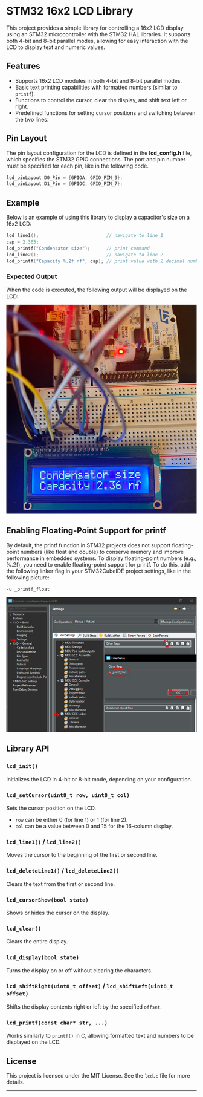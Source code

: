 # STM32 16x2 LCD Library

This project provides a simple library for controlling a 16x2 LCD display using an STM32 microcontroller with the STM32 HAL libraries. It supports both 4-bit and 8-bit parallel modes, allowing for easy interaction with the LCD to display text and numeric values.

## Features

- Supports 16x2 LCD modules in both 4-bit and 8-bit parallel modes.
- Basic text printing capabilities with formatted numbers (similar to `printf`).
- Functions to control the cursor, clear the display, and shift text left or right.
- Predefined functions for setting cursor positions and switching between the two lines.

## Pin Layout

The pin layout configuration for the LCD is defined in the **lcd_config.h** file, which specifies the STM32 GPIO connections. The port and pin number must be specified for each pin, like in the following code.

```c
lcd_pinLayout D0_Pin = {GPIOA, GPIO_PIN_9};
lcd_pinLayout D1_Pin = {GPIOC, GPIO_PIN_7};
```

## Example

Below is an example of using this library to display a capacitor's size on a 16x2 LCD:

```c
lcd_line1();                         // navigate to line 1
cap = 2.365;
lcd_printf("Condensator size");      // print command
lcd_line2();                         // navigate to line 2
lcd_printf("Capacity %.2f nf", cap); // print value with 2 decimal numbers
```

### Expected Output

When the code is executed, the following output will be displayed on the LCD:

![Hardware Setup](./HardwareExample.jpg)

## Enabling Floating-Point Support for printf

By default, the printf function in STM32 projects does not support floating-point numbers (like float and double) to conserve memory and improve performance in embedded systems. To display floating-point numbers (e.g., %.2f), you need to enable floating-point support for printf. To do this, add the following linker flag in your STM32CubeIDE project settings, like in the following picture:

```
-u _printf_float
```

![Linker Settings](./LinkerSettings.png)

## Library API

### `lcd_init()`

Initializes the LCD in 4-bit or 8-bit mode, depending on your configuration.

### `lcd_setCursor(uint8_t row, uint8_t col)`

Sets the cursor position on the LCD. 

- `row` can be either 0 (for line 1) or 1 (for line 2).
- `col` can be a value between 0 and 15 for the 16-column display.

### `lcd_line1()` / `lcd_line2()`

Moves the cursor to the beginning of the first or second line.

### `lcd_deleteLine1()` / `lcd_deleteLine2()`

Clears the text from the first or second line.

### `lcd_cursorShow(bool state)`

Shows or hides the cursor on the display.

### `lcd_clear()`

Clears the entire display.

### `lcd_display(bool state)`

Turns the display on or off without clearing the characters.

### `lcd_shiftRight(uint8_t offset)` / `lcd_shiftLeft(uint8_t offset)`

Shifts the display contents right or left by the specified `offset`.

### `lcd_printf(const char* str, ...)`

Works similarly to `printf()` in C, allowing formatted text and numbers to be displayed on the LCD.

## License

This project is licensed under the MIT License. See the `lcd.c` file for more details.

---
